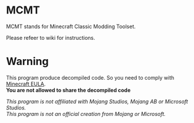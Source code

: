 # MCMT
MCMT stands for Minecraft Classic Modding Toolset.

Please refeer to wiki for instructions.

# Warning
This program produce decompiled code. So you need to comply with [Minecraft EULA](https://account.mojang.com/terms).\
**You are not allowed to share the decompiled code**

*This program is not affiliated with Mojang Studios, Mojang AB or Microsoft Studios.\
This program is not an official creation from Mojang or Microsoft.*
